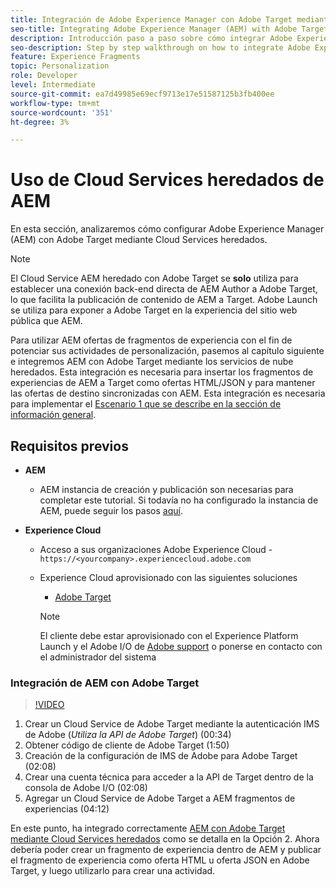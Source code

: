```yaml
---
title: Integración de Adobe Experience Manager con Adobe Target mediante Cloud Services
seo-title: Integrating Adobe Experience Manager (AEM) with Adobe Target using Legacy Cloud Services
description: Introducción paso a paso sobre cómo integrar Adobe Experience Manager (AEM) con Adobe Target mediante AEM Cloud Service
seo-description: Step by step walkthrough on how to integrate Adobe Experience Manager (AEM) with Adobe Target using AEM Cloud Service
feature: Experience Fragments
topic: Personalization
role: Developer
level: Intermediate
source-git-commit: ea7d49985e69ecf9713e17e51587125b3fb400ee
workflow-type: tm+mt
source-wordcount: '351'
ht-degree: 3%

---
```



# Uso de Cloud Services heredados de AEM

En esta sección, analizaremos cómo configurar Adobe Experience Manager (AEM) con Adobe Target mediante Cloud Services heredados.

>[!NOTE]
>
> El Cloud Service AEM heredado con Adobe Target se **solo** utiliza para establecer una conexión back-end directa de AEM Author a Adobe Target, lo que facilita la publicación de contenido de AEM a Target. Adobe Launch se utiliza para exponer a Adobe Target en la experiencia del sitio web pública que AEM.

Para utilizar AEM ofertas de fragmentos de experiencia con el fin de potenciar sus actividades de personalización, pasemos al capítulo siguiente e integremos AEM con Adobe Target mediante los servicios de nube heredados. Esta integración es necesaria para insertar los fragmentos de experiencias de AEM a Target como ofertas HTML/JSON y para mantener las ofertas de destino sincronizadas con AEM. Esta integración es necesaria para implementar el [Escenario 1 que se describe en la sección de información general](./overview.md#personalization-using-aem-experience-fragment).

## Requisitos previos

* **AEM**

   * AEM instancia de creación y publicación son necesarias para completar este tutorial. Si todavía no ha configurado la instancia de AEM, puede seguir los pasos [aquí](./implementation.md#set-up-aem).

* **Experience Cloud**
   * Acceso a sus organizaciones Adobe Experience Cloud - `https://<yourcompany>.experiencecloud.adobe.com`
   * Experience Cloud aprovisionado con las siguientes soluciones
      * [Adobe Target](https://experiencecloud.adobe.com)

      >[!NOTE]
      >
      > El cliente debe estar aprovisionado con el Experience Platform Launch y el Adobe I/O de [Adobe support](https://helpx.adobe.com/es/contact/enterprise-support.ec.html) o ponerse en contacto con el administrador del sistema


### Integración de AEM con Adobe Target

>[!VIDEO](https://video.tv.adobe.com/v/28428?quality=12&learn=on)

1. Crear un Cloud Service de Adobe Target mediante la autenticación IMS de Adobe (*Utiliza la API de Adobe Target*) (00:34)
2. Obtener código de cliente de Adobe Target (1:50)
3. Creación de la configuración de IMS de Adobe para Adobe Target (02:08)
4. Crear una cuenta técnica para acceder a la API de Target dentro de la consola de Adobe I/O (02:08)
5. Agregar un Cloud Service de Adobe Target a AEM fragmentos de experiencias (04:12)

En este punto, ha integrado correctamente [AEM con Adobe Target mediante Cloud Services heredados](./using-aem-cloud-services.md#integrating-aem-target-options) como se detalla en la Opción 2. Ahora debería poder crear un fragmento de experiencia dentro de AEM y publicar el fragmento de experiencia como oferta HTML u oferta JSON en Adobe Target, y luego utilizarlo para crear una actividad.
